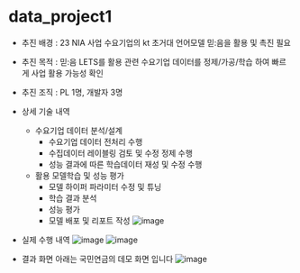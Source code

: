 # data_project1
- 추진 배경 : 23 NIA 사업 수요기업의 kt 초거대 언어모델 믿:음을 활용 및 촉진 필요
- 추진 목적 : 믿:음 LETS를 활용 관련 수요기업 데이터를 정제/가공/학습 하여 빠르게 사업 활용 가능성 확인
- 추진 조직 : PL 1명, 개발자 3명
- 상세 기술 내역
    - 수요기업 데이터 분석/설계
        - 수요기업 데이터 전처리 수행
        - 수집데이터 레이블링 검토 및 수정 정제 수행
        - 성능 결과에 따른 학습데이터 재성 및 수정 수행
    - 활용 모델학습 및 성능 평가
        - 모델 하이퍼 파라미터 수정 및 튜닝
        - 학습 결과 분석
        - 성능 평가
        - 모델 배포 및 리포트 작성
         ![image](https://github.com/HURCHANHOE/data_project1/assets/103507851/6a0f8ef9-d58d-494b-a713-14c2edd7cd7a)

- 실제 수행 내역
         ![image](https://github.com/HURCHANHOE/data_project1/assets/103507851/3ca3f942-8b42-4961-bde2-30da606c4630)
         ![image](https://github.com/HURCHANHOE/data_project1/assets/103507851/e2587fd9-8794-4daf-84e7-21010385cad7)
- 결과 화면
    아래는 국민연금의 데모 화면 입니다
      ![image](https://github.com/HURCHANHOE/data_project1/assets/103507851/b9021080-64a1-497a-8cf7-8c9e3c9aba79)
